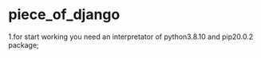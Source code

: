 # piece_of_django

1.for start working you need an interpretator of python3.8.10 and pip20.0.2 package;
